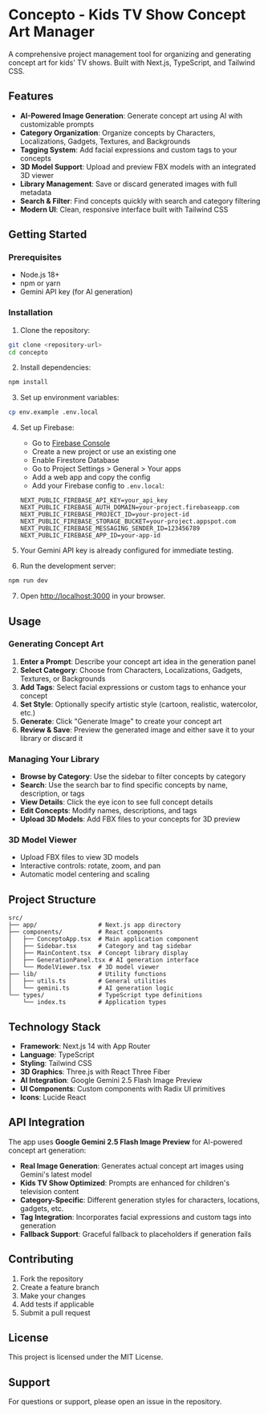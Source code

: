 # Concepto - Kids TV Show Concept Art Manager

A comprehensive project management tool for organizing and generating concept art for kids' TV shows. Built with Next.js, TypeScript, and Tailwind CSS.

## Features

- **AI-Powered Image Generation**: Generate concept art using AI with customizable prompts
- **Category Organization**: Organize concepts by Characters, Localizations, Gadgets, Textures, and Backgrounds
- **Tagging System**: Add facial expressions and custom tags to your concepts
- **3D Model Support**: Upload and preview FBX models with an integrated 3D viewer
- **Library Management**: Save or discard generated images with full metadata
- **Search & Filter**: Find concepts quickly with search and category filtering
- **Modern UI**: Clean, responsive interface built with Tailwind CSS

## Getting Started

### Prerequisites

- Node.js 18+ 
- npm or yarn
- Gemini API key (for AI generation)

### Installation

1. Clone the repository:
```bash
git clone <repository-url>
cd concepto
```

2. Install dependencies:
```bash
npm install
```

3. Set up environment variables:
```bash
cp env.example .env.local
```

4. Set up Firebase:
   - Go to [Firebase Console](https://console.firebase.google.com/)
   - Create a new project or use an existing one
   - Enable Firestore Database
   - Go to Project Settings > General > Your apps
   - Add a web app and copy the config
   - Add your Firebase config to `.env.local`:
   ```
   NEXT_PUBLIC_FIREBASE_API_KEY=your_api_key
   NEXT_PUBLIC_FIREBASE_AUTH_DOMAIN=your-project.firebaseapp.com
   NEXT_PUBLIC_FIREBASE_PROJECT_ID=your-project-id
   NEXT_PUBLIC_FIREBASE_STORAGE_BUCKET=your-project.appspot.com
   NEXT_PUBLIC_FIREBASE_MESSAGING_SENDER_ID=123456789
   NEXT_PUBLIC_FIREBASE_APP_ID=your-app-id
   ```

5. Your Gemini API key is already configured for immediate testing.

6. Run the development server:
```bash
npm run dev
```

7. Open [http://localhost:3000](http://localhost:3000) in your browser.

## Usage

### Generating Concept Art

1. **Enter a Prompt**: Describe your concept art idea in the generation panel
2. **Select Category**: Choose from Characters, Localizations, Gadgets, Textures, or Backgrounds
3. **Add Tags**: Select facial expressions or custom tags to enhance your concept
4. **Set Style**: Optionally specify artistic style (cartoon, realistic, watercolor, etc.)
5. **Generate**: Click "Generate Image" to create your concept art
6. **Review & Save**: Preview the generated image and either save it to your library or discard it

### Managing Your Library

- **Browse by Category**: Use the sidebar to filter concepts by category
- **Search**: Use the search bar to find specific concepts by name, description, or tags
- **View Details**: Click the eye icon to see full concept details
- **Edit Concepts**: Modify names, descriptions, and tags
- **Upload 3D Models**: Add FBX files to your concepts for 3D preview

### 3D Model Viewer

- Upload FBX files to view 3D models
- Interactive controls: rotate, zoom, and pan
- Automatic model centering and scaling

## Project Structure

```
src/
├── app/                 # Next.js app directory
├── components/          # React components
│   ├── ConceptoApp.tsx  # Main application component
│   ├── Sidebar.tsx      # Category and tag sidebar
│   ├── MainContent.tsx  # Concept library display
│   ├── GenerationPanel.tsx # AI generation interface
│   └── ModelViewer.tsx  # 3D model viewer
├── lib/                 # Utility functions
│   ├── utils.ts         # General utilities
│   └── gemini.ts        # AI generation logic
└── types/               # TypeScript type definitions
    └── index.ts         # Application types
```

## Technology Stack

- **Framework**: Next.js 14 with App Router
- **Language**: TypeScript
- **Styling**: Tailwind CSS
- **3D Graphics**: Three.js with React Three Fiber
- **AI Integration**: Google Gemini 2.5 Flash Image Preview
- **UI Components**: Custom components with Radix UI primitives
- **Icons**: Lucide React

## API Integration

The app uses **Google Gemini 2.5 Flash Image Preview** for AI-powered concept art generation:

- **Real Image Generation**: Generates actual concept art images using Gemini's latest model
- **Kids TV Show Optimized**: Prompts are enhanced for children's television content
- **Category-Specific**: Different generation styles for characters, locations, gadgets, etc.
- **Tag Integration**: Incorporates facial expressions and custom tags into generation
- **Fallback Support**: Graceful fallback to placeholders if generation fails

## Contributing

1. Fork the repository
2. Create a feature branch
3. Make your changes
4. Add tests if applicable
5. Submit a pull request

## License

This project is licensed under the MIT License.

## Support

For questions or support, please open an issue in the repository.